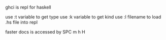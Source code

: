 

ghci is repl for haskell

use :t variable to get type
use :k variable to get kind
use :l filename to load .hs file into repl


faster docs is accessed by SPC m h H

